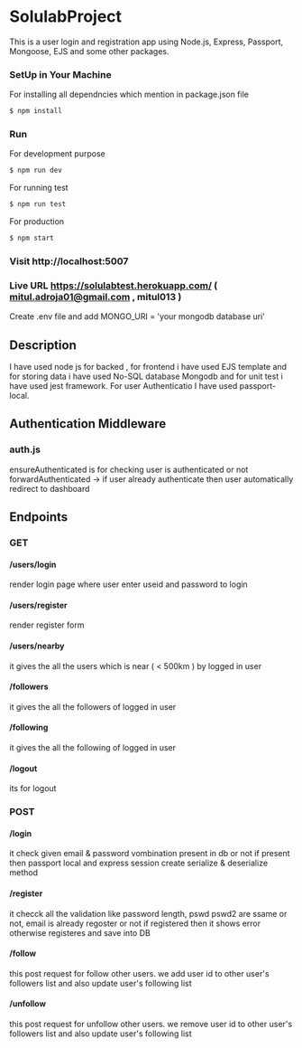 # SolulabProject

This is a user login and registration app using Node.js, Express, Passport, Mongoose, EJS and some other packages.

### SetUp in Your Machine

For installing all dependncies which mention in package.json file 

```sh
$ npm install
```

### Run 

For development purpose

```sh
$ npm run dev
```

For running test 

```sh
$ npm run test
```

For production 

```sh
$ npm start
```

### Visit http://localhost:5007

### Live URL https://solulabtest.herokuapp.com/  ( mitul.adroja01@gmail.com , mitul013 )

Create .env file and add MONGO_URI = 'your mongodb database uri'


## Description
I have used node js for backed , for frontend i have used EJS template and for storing data i have used No-SQL database Mongodb and for unit test i have used jest framework.
For user Authenticatio I have used passport-local.

## Authentication Middleware
### auth.js
ensureAuthenticated is for checking user is authenticated or not
forwardAuthenticated -> if user already authenticate then user automatically redirect to dashboard

## Endpoints

### GET

  #### /users/login
  render login page where user enter useid and password to login

  #### /users/register
  render register form 

  #### /users/nearby
  it gives the all the users which is near ( < 500km ) by logged in user

  #### /followers
  it gives the all the followers of logged in user

  #### /following
  it gives the all the following of logged in user

  #### /logout
  its for logout 
  
 ### POST
  #### /login
  it check given email & password vombination present in db or not if present then passport local and express session create serialize & deserialize method
  
  #### /register
  it checck all the validation like password length, pswd pswd2 are ssame or not, email is already regoster or not if registered then it shows error otherwise registeres and       save into DB
  
  #### /follow
  this post request for follow other users. we add user id to other user's followers list and also update user's following list

  #### /unfollow
  this post request for unfollow other users. we remove user id to other user's followers list and also update user's following list

